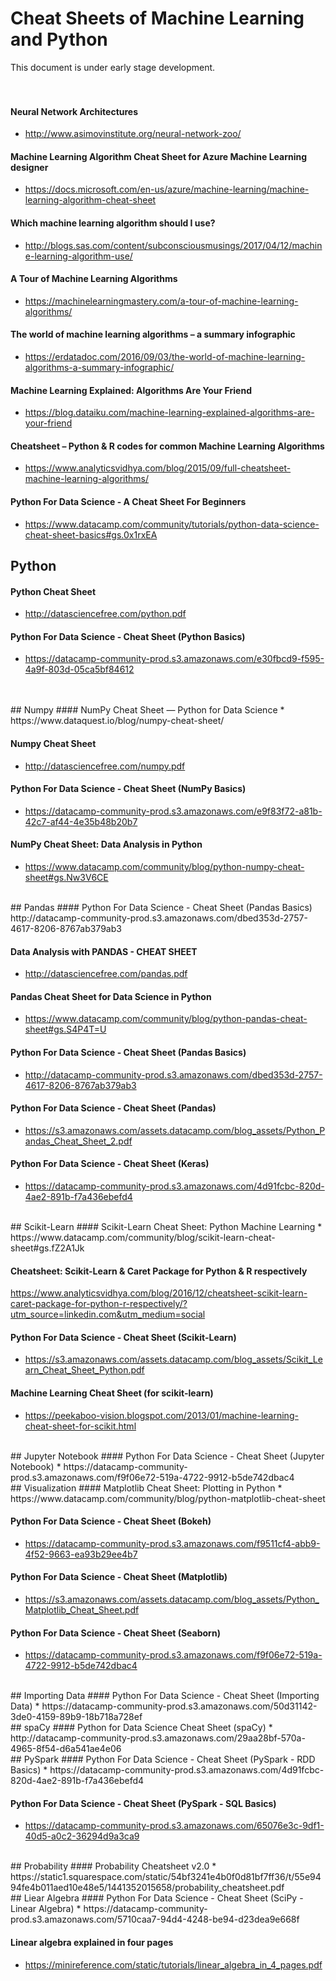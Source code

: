 # Cheat Sheets of Machine Learning and Python
This document is under early stage development.
<br>
<br>
<br>
#### Neural Network Architectures
* http://www.asimovinstitute.org/neural-network-zoo/

#### Machine Learning Algorithm Cheat Sheet for Azure Machine Learning designer
* https://docs.microsoft.com/en-us/azure/machine-learning/machine-learning-algorithm-cheat-sheet

#### Which machine learning algorithm should I use?
* http://blogs.sas.com/content/subconsciousmusings/2017/04/12/machine-learning-algorithm-use/

#### A Tour of Machine Learning Algorithms
* https://machinelearningmastery.com/a-tour-of-machine-learning-algorithms/

#### The world of machine learning algorithms – a summary infographic
* https://erdatadoc.com/2016/09/03/the-world-of-machine-learning-algorithms-a-summary-infographic/

#### Machine Learning Explained: Algorithms Are Your Friend
* https://blog.dataiku.com/machine-learning-explained-algorithms-are-your-friend

#### Cheatsheet – Python & R codes for common Machine Learning Algorithms
* https://www.analyticsvidhya.com/blog/2015/09/full-cheatsheet-machine-learning-algorithms/

#### Python For Data Science - A Cheat Sheet For Beginners
* https://www.datacamp.com/community/tutorials/python-data-science-cheat-sheet-basics#gs.0x1rxEA<br>

## Python
#### Python Cheat Sheet
* http://datasciencefree.com/python.pdf

#### Python For Data Science - Cheat Sheet (Python Basics)
* https://datacamp-community-prod.s3.amazonaws.com/e30fbcd9-f595-4a9f-803d-05ca5bf84612
<br>
<br>
## Numpy
#### NumPy Cheat Sheet — Python for Data Science
* https://www.dataquest.io/blog/numpy-cheat-sheet/

#### Numpy Cheat Sheet
* http://datasciencefree.com/numpy.pdf

#### Python For Data Science - Cheat Sheet (NumPy Basics)
* https://datacamp-community-prod.s3.amazonaws.com/e9f83f72-a81b-42c7-af44-4e35b48b20b7

#### NumPy Cheat Sheet: Data Analysis in Python
* https://www.datacamp.com/community/blog/python-numpy-cheat-sheet#gs.Nw3V6CE
<br>
## Pandas
#### Python For Data Science - Cheat Sheet (Pandas Basics)
http://datacamp-community-prod.s3.amazonaws.com/dbed353d-2757-4617-8206-8767ab379ab3

#### Data Analysis with PANDAS - CHEAT SHEET
* http://datasciencefree.com/pandas.pdf

#### Pandas Cheat Sheet for Data Science in Python
* https://www.datacamp.com/community/blog/python-pandas-cheat-sheet#gs.S4P4T=U

#### Python For Data Science - Cheat Sheet (Pandas Basics)
* http://datacamp-community-prod.s3.amazonaws.com/dbed353d-2757-4617-8206-8767ab379ab3

#### Python For Data Science - Cheat Sheet (Pandas)
* https://s3.amazonaws.com/assets.datacamp.com/blog_assets/Python_Pandas_Cheat_Sheet_2.pdf

#### Python For Data Science - Cheat Sheet (Keras)
* https://datacamp-community-prod.s3.amazonaws.com/4d91fcbc-820d-4ae2-891b-f7a436ebefd4
<br>
## Scikit-Learn
#### Scikit-Learn Cheat Sheet: Python Machine Learning
* https://www.datacamp.com/community/blog/scikit-learn-cheat-sheet#gs.fZ2A1Jk

#### Cheatsheet: Scikit-Learn & Caret Package for Python & R respectively
https://www.analyticsvidhya.com/blog/2016/12/cheatsheet-scikit-learn-caret-package-for-python-r-respectively/?utm_source=linkedin.com&utm_medium=social

#### Python For Data Science - Cheat Sheet (Scikit-Learn)
* https://s3.amazonaws.com/assets.datacamp.com/blog_assets/Scikit_Learn_Cheat_Sheet_Python.pdf

#### Machine Learning Cheat Sheet (for scikit-learn)
* https://peekaboo-vision.blogspot.com/2013/01/machine-learning-cheat-sheet-for-scikit.html
<br>
## Jupyter Notebook
#### Python For Data Science - Cheat Sheet (Jupyter Notebook)
* https://datacamp-community-prod.s3.amazonaws.com/f9f06e72-519a-4722-9912-b5de742dbac4
<br>
## Visualization
#### Matplotlib Cheat Sheet: Plotting in Python
* https://www.datacamp.com/community/blog/python-matplotlib-cheat-sheet

#### Python For Data Science - Cheat Sheet (Bokeh)
* https://datacamp-community-prod.s3.amazonaws.com/f9511cf4-abb9-4f52-9663-ea93b29ee4b7

#### Python For Data Science - Cheat Sheet (Matplotlib)
* https://s3.amazonaws.com/assets.datacamp.com/blog_assets/Python_Matplotlib_Cheat_Sheet.pdf

#### Python For Data Science - Cheat Sheet (Seaborn)
* https://datacamp-community-prod.s3.amazonaws.com/f9f06e72-519a-4722-9912-b5de742dbac4
<br>
## Importing Data
#### Python For Data Science - Cheat Sheet (Importing Data)
* https://datacamp-community-prod.s3.amazonaws.com/50d31142-3de0-4159-89b9-18b718a728ef
<br>
## spaCy
#### Python for Data Science Cheat Sheet (spaCy)
* http://datacamp-community-prod.s3.amazonaws.com/29aa28bf-570a-4965-8f54-d6a541ae4e06
<br>
## PySpark
#### Python For Data Science - Cheat Sheet (PySpark - RDD Basics)
* https://datacamp-community-prod.s3.amazonaws.com/4d91fcbc-820d-4ae2-891b-f7a436ebefd4

#### Python For Data Science - Cheat Sheet (PySpark - SQL Basics)
* https://datacamp-community-prod.s3.amazonaws.com/65076e3c-9df1-40d5-a0c2-36294d9a3ca9
<br>
## Probability
#### Probability Cheatsheet v2.0
* https://static1.squarespace.com/static/54bf3241e4b0f0d81bf7ff36/t/55e9494fe4b011aed10e48e5/1441352015658/probability_cheatsheet.pdf
<br>
## Liear Algebra
#### Python For Data Science - Cheat Sheet (SciPy - Linear Algebra)
* https://datacamp-community-prod.s3.amazonaws.com/5710caa7-94d4-4248-be94-d23dea9e668f

#### Linear algebra explained in four pages
* https://minireference.com/static/tutorials/linear_algebra_in_4_pages.pdf
